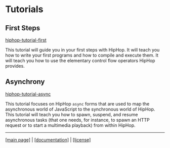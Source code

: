 <!-- ${ var doc = require( "@hop/hopdoc" ) }
${ var config = require( hop.config ) }
${ var xml = require( config.docDir + "/xml.js" ) }
${ var cfg = require( "./doc.json" ) }
${ var dockerurl = cfg.urlbase + "docker.tgz" }
${ const pkg = require( "../package.json" ) } -->

Tutorials
=========

First Steps
-----------

[hiphop-tutorial-first](https://github.com/manuel-serrano/hiphop/tree/master/tutorials/hiphop-tutorial-first)

This tutorial will guide you in your first steps with HipHop. It will
teach you how to write your first programs and how to compile and
execute them. It will teach you how to use the elementary control
flow operators HipHop provides.


Asynchrony
----------

[hiphop-tutorial-async](https://github.com/manuel-serrano/hiphop/tree/master/tutorials/hiphop-tutorial-async)

This tutorial focuses on HipHop `async` forms that are used to map the
asynchronous world of JavaScript to the synchronous world of
HipHop. This tutorial will teach you how to spawn, suspend, and resume
asynchronous tasks (that one needs, for instance, to spawn an HTTP
request or to start a multimedia playback) from within HipHop.


- - - - - - - - - - - - - - - - - - - - - - - - - - - 
[[main page]](../README.md) | [[documentation]](./README.md)  | [[license]](./license.md)

